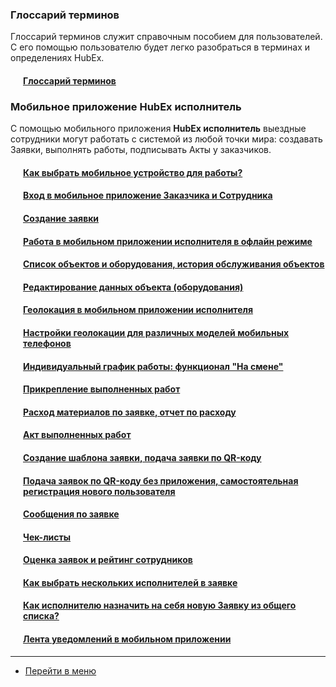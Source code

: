 <!-- Yandex.Metrika counter -->
<script type="text/javascript" >
   (function(m,e,t,r,i,k,a){m[i]=m[i]||function(){(m[i].a=m[i].a||[]).push(arguments)};
   m[i].l=1*new Date();k=e.createElement(t),a=e.getElementsByTagName(t)[0],k.async=1,k.src=r,a.parentNode.insertBefore(k,a)})
   (window, document, "script", "https://mc.yandex.ru/metrika/tag.js", "ym");
   ym('{{ site.yandex_metric }}', "init", {
        id:'{{ site.yandex_metric }}',
        clickmap:true,
        trackLinks:true,
        accurateTrackBounce:true,
        webvisor:true
   });
</script>
<noscript><div><img src="https://mc.yandex.ru/watch/'{{ site.yandex_metric }}'" style="position:absolute; left:-9999px;" alt="" /></div></noscript>
<!-- /Yandex.Metrika counter -->
<link rel="stylesheet" type="text/css" href="/assets/css/styles.css">

### Глоссарий терминов
Глоссарий терминов служит справочным пособием для пользователей. С его помощью пользователю будет легко разобраться в терминах и определениях HubEx.
<h4 style="padding-left: 20px;"><a href="/docs/FAQ/RU/user/Glossary.html">Глоссарий терминов</a></h4>

### Мобильное приложение HubEx исполнитель
С помощью мобильного приложения <strong>HubEx исполнитель</strong> выездные сотрудники могут работать с системой из любой точки мира: создавать Заявки, выполнять работы, подписывать Акты у заказчиков. 

<h4 style="padding-left: 20px;"><a href="/docs/FAQ/RU/user/MobileDevice.html">Как выбрать мобильное устройство для работы?</a></h4>
<h4 style="padding-left: 20px;"><a href="/docs/FAQ/RU/user/EnterToMob.html">Вход в мобильное приложение Заказчика и Сотрудника</a></h4>
<h4 style="padding-left: 20px;"><a href="/docs/FAQ/RU/user/CreatingTicket.html">Создание заявки</a></h4>
<h4 style="padding-left: 20px;"><a href="/docs/FAQ/RU/user/OfflineMode.html">Работа в мобильном приложении исполнителя в офлайн режиме</a></h4>
<h4 style="padding-left: 20px;"><a href="/docs/FAQ/RU/user/ObjectListInMob.html">Список объектов и оборудования, история обслуживания объектов</a></h4>
<h4 style="padding-left: 20px;"><a href="/docs/FAQ/RU/user/ObjectEditing.html">Редактирование данных объекта (оборудования)</a></h4>
<!--<h4 style="padding-left: 20px;"><a href="/docs/FAQ/RU/user/FloorPlan.html">Планы помещений</a></h4>-->
<h4 style="padding-left: 20px;"><a href="/docs/FAQ/RU/user/GEOinMob.html">Геолокация в мобильном приложении исполнителя</a></h4>

<h4 style="padding-left: 20px;"><a href="/docs/FAQ/RU/user/GeoSettings.html">Настройки геолокации для различных моделей мобильных телефонов</a></h4>
<h4 style="padding-left: 20px;">
    <a href="/docs/FAQ/RU/user/OnDuty.html">Индивидуальный график работы: функционал "На смене"</a></h4>
<h4 style="padding-left: 20px;"><a href="/docs/FAQ/RU/user/AttachingFiles.html">Прикрепление выполненных работ</a></h4>
<h4 style="padding-left: 20px;"><a href="/docs/FAQ/RU/user/Withdrawals.html">Расход материалов по заявке, отчет по расходу</a></h4>
<h4 style="padding-left: 20px;"><a href="/docs/FAQ/RU/user/ActOFAcceptance.html">Акт выполненных работ</a></h4>
<h4 style="padding-left: 20px;"><a href="/docs/FAQ/RU/user/CreatingTaskTemplates.html">Создание шаблона заявки, подача заявки по QR-коду</a></h4>
<h4 style="padding-left: 20px;"><a href="/docs/FAQ/RU/user/SelfRegister.html">Подача заявок по QR-коду без приложения, самостоятельная регистрация нового пользователя</a></h4>
<h4 style="padding-left: 20px;"><a href="/docs/FAQ/RU/user/Messages.html">Сообщения по заявке</a></h4>
<h4 style="padding-left: 20px;"><a href="/docs/FAQ/RU/user/Checklists.html">Чек-листы</a></h4>
<h4 style="padding-left: 20px;"><a href="/docs/FAQ/RU/user/Rating.html">Оценка заявок и рейтинг сотрудников</a></h4>
<h4 style="padding-left: 20px;"><a href="/docs/FAQ/RU/user/SeveralEngineers.html">Как выбрать нескольких исполнителей в заявке</a></h4>
<h4 style="padding-left: 20px;"><a href="/docs/FAQ/RU/user/AcceptanceTicket.html">Как исполнителю назначить на себя новую Заявку из общего списка?</a></h4>
<h4 style="padding-left: 20px;"><a href="/docs/FAQ/RU/user/NotificationInMob.html">Лента уведомлений в мобильном приложении</a></h4>
<!--
### Клиентский портал и мобильное приложение HubEx заказчик
В клиентском портале заказчик может создавать и отслеживать заявки, печатать акты и просматривать аналитику по заявкам. С помощью мобильного приложения <strong>HubEx заказчик</strong> можно также создавать Заявки, принимать выполненные работы и подписывать акты,оценивать работу исполнителей.
<h4 style="padding-left: 20px;"><a href="/docs/FAQ/RU/user/MobileDevice.html">Как выбрать мобильное устройство для работы?</a></h4>
<h4 style="padding-left: 20px;"><a href="/docs/FAQ/RU/user/EnterToMob.html">Вход в мобильное приложение Заказчика и Сотрудника</a></h4>
<h4 style="padding-left: 20px;"><a href="/docs/FAQ/RU/user/CustomerWeb.html">Работа с заявками в клиентском портале</a></h4>
<h4 style="padding-left: 20px;"><a href="/docs/FAQ/RU/user/CustomerApp.html">Работа в мобильном приложении заказчика: заявки, акты, оценка исполнителей</a></h4>
<h4 style="padding-left: 20px;"><a href="/docs/FAQ/RU/user/AlternativeWays.html">Работа в мобильном приложении заказчика: заявки, акты, оценка исполнителей</a></h4>
объединитьь в одну статью (создание заявки в МП
переписка
подписание акта
оценка исполнителей )
мб дать ссылку - скачать инструкцию для заказчика
-->



____
- [Перейти в меню](http://wiki.hubex.ru)
